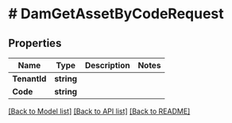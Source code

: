 # # DamGetAssetByCodeRequest


## Properties 


Name | Type | Description | Notes
------------ | ------------- | ------------- | -------------
**TenantId**| **string** |   |
**Code**| **string** |   |


[[Back to Model list]](../../README.md#models) [[Back to API list]](../../README.md#endpoints) [[Back to README]](../../README.md)

